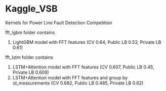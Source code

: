 # Kaggle_VSB
Kernels for Power Line Fault Detection Competition 

fft_lgbm folder contains 
1) LightGBM model with FFT features (CV 0.64, Public LB 0.53, Private LB 0.61)

fft_lstm folder contains 
1) LSTM+Attention model with FFT features (CV 0.607, Public LB 0.45, Private LB 0.609)
2) LSTM+Attention model with FFT features and group by id_measurements (CV 0.682, Public LB 0.485, Private LB 0.62)
